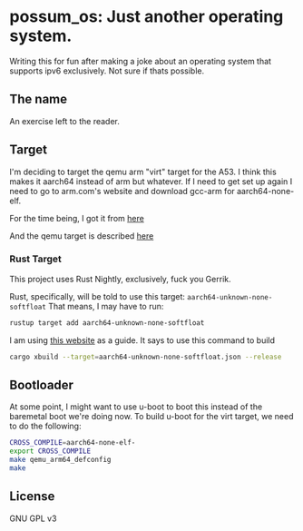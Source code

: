 # possum_os: Just another operating system.
Writing this for fun after making a joke about an operating system that
supports ipv6 exclusively. Not sure if thats possible.

## The name
An exercise left to the reader.

## Target
I'm deciding to target the qemu arm "virt" target for the A53. I think this
makes it aarch64 instead of arm but whatever. If I need to get set up again I
need to go to arm.com's website and download gcc-arm for aarch64-none-elf.

For the time being, I got it from [here](https://developer.arm.com/downloads/-/gnu-a)

And the qemu target is described [here](https://qemu.readthedocs.io/en/latest/system/arm/virt.html)

### Rust Target
This project uses Rust Nightly, exclusively, fuck you Gerrik.

Rust, specifically, will be told to use this target: `aarch64-unknown-none-softfloat`
That means, I may have to run:
```bash
rustup target add aarch64-unknown-none-softfloat
```

I am using [this website](https://lowenware.com/blog/aarch64-bare-metal-program-in-rust/)
as a guide. It says to use this command to build

```bash
cargo xbuild --target=aarch64-unknown-none-softfloat.json --release
```

## Bootloader
At some point, I might want to use u-boot to boot this instead of the baremetal boot
we're doing now. To build u-boot for the virt target, we need to do the following:
```bash
CROSS_COMPILE=aarch64-none-elf-
export CROSS_COMPILE
make qemu_arm64_defconfig
make
```

## License
GNU GPL v3